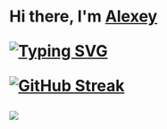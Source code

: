 <h1>Hi there, I'm <a href="https://github.com/Alexey956/" target="_blank">Alexey</a> 

[![Typing SVG](https://readme-typing-svg.herokuapp.com?color=%2336BCF7&lines=I+am+studying+to+be+a+developer)](https://git.io/typing-svg)

<a href="https://git.io/streak-stats"><img src="http://github-readme-streak-stats.herokuapp.com?user=Alexey956&theme=dark&border_radius=15" alt="GitHub Streak" /></a>

<picture>
  <source
    srcset="https://github-readme-stats.vercel.app/api?username=Alexey956&show_icons=true&theme=dark&border_radius=15"
    media="(prefers-color-scheme: dark)"
  />
  <source
    srcset="https://github-readme-stats.vercel.app/api?username=Alexey956&show_icons=true"
    media="(prefers-color-scheme: light), (prefers-color-scheme: no-preference)"
  />
  <img src="https://github-readme-stats.vercel.app/api?username=Alexey956&show_icons=true" />
</picture>

<!--
**Alexey956/Alexey956** is a ✨ _special_ ✨ repository because its `README.md` (this file) appears on your GitHub profile.

Here are some ideas to get you started:

- 🔭 I’m currently working on ...
- 🌱 I’m currently learning ...
- 👯 I’m looking to collaborate on ...
- 🤔 I’m looking for help with ...
- 💬 Ask me about ...
- 📫 How to reach me: ...
- 😄 Pronouns: ...
- ⚡ Fun fact: ...
-->
